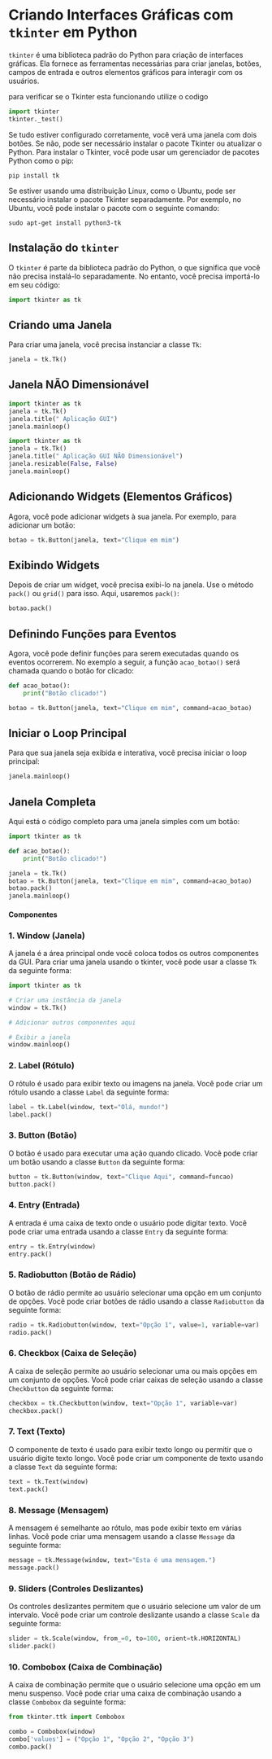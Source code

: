 # Criando Interfaces Gráficas com `tkinter` em Python

`tkinter` é uma biblioteca padrão do Python para criação de interfaces gráficas. Ela fornece as ferramentas necessárias para criar janelas, botões, campos de entrada e outros elementos gráficos para interagir com os usuários.

para verificar se o Tkinter esta funcionando utilize o codigo

```python
import tkinter
tkinter._test()
```

Se tudo estiver configurado corretamente, você verá uma janela com dois botões. Se não, pode ser necessário instalar o pacote Tkinter ou atualizar o Python. Para instalar o Tkinter, você pode usar um gerenciador de pacotes Python como o pip:

```
pip install tk
```

Se estiver usando uma distribuição Linux, como o Ubuntu, pode ser necessário instalar o pacote Tkinter separadamente. Por exemplo, no Ubuntu, você pode instalar o pacote com o seguinte comando:

```
sudo apt-get install python3-tk
```


## Instalação do `tkinter`

O `tkinter` é parte da biblioteca padrão do Python, o que significa que você não precisa instalá-lo separadamente. No entanto, você precisa importá-lo em seu código:

```python
import tkinter as tk
```

## Criando uma Janela

Para criar uma janela, você precisa instanciar a classe `Tk`:

```python
janela = tk.Tk()
```

## Janela NÃO Dimensionável

```python
import tkinter as tk
janela = tk.Tk()
janela.title(" Aplicação GUI")
janela.mainloop()
```
```python
import tkinter as tk
janela = tk.Tk()
janela.title(" Aplicação GUI NÃO Dimensionável") 
janela.resizable(False, False)
janela.mainloop()
```

## Adicionando Widgets (Elementos Gráficos)

Agora, você pode adicionar widgets à sua janela. Por exemplo, para adicionar um botão:

```python
botao = tk.Button(janela, text="Clique em mim")
```

## Exibindo Widgets

Depois de criar um widget, você precisa exibi-lo na janela. Use o método `pack()` ou `grid()` para isso. Aqui, usaremos `pack()`:

```python
botao.pack()
```

## Definindo Funções para Eventos

Agora, você pode definir funções para serem executadas quando os eventos ocorrerem. No exemplo a seguir, a função `acao_botao()` será chamada quando o botão for clicado:

```python
def acao_botao():
    print("Botão clicado!")

botao = tk.Button(janela, text="Clique em mim", command=acao_botao)
```

## Iniciar o Loop Principal

Para que sua janela seja exibida e interativa, você precisa iniciar o loop principal:

```python
janela.mainloop()
```

## Janela Completa

Aqui está o código completo para uma janela simples com um botão:

```python
import tkinter as tk

def acao_botao():
    print("Botão clicado!")

janela = tk.Tk()
botao = tk.Button(janela, text="Clique em mim", command=acao_botao)
botao.pack()
janela.mainloop()
```

#### Componentes

### 1. Window (Janela)

A janela é a área principal onde você coloca todos os outros componentes da GUI. Para criar uma janela usando o tkinter, você pode usar a classe `Tk` da seguinte forma:

```python
import tkinter as tk

# Criar uma instância da janela
window = tk.Tk()

# Adicionar outros componentes aqui

# Exibir a janela
window.mainloop()
```

### 2. Label (Rótulo)

O rótulo é usado para exibir texto ou imagens na janela. Você pode criar um rótulo usando a classe `Label` da seguinte forma:

```python
label = tk.Label(window, text="Olá, mundo!")
label.pack()
```

### 3. Button (Botão)

O botão é usado para executar uma ação quando clicado. Você pode criar um botão usando a classe `Button` da seguinte forma:

```python
button = tk.Button(window, text="Clique Aqui", command=funcao)
button.pack()
```

### 4. Entry (Entrada)

A entrada é uma caixa de texto onde o usuário pode digitar texto. Você pode criar uma entrada usando a classe `Entry` da seguinte forma:

```python
entry = tk.Entry(window)
entry.pack()
```

### 5. Radiobutton (Botão de Rádio)

O botão de rádio permite ao usuário selecionar uma opção em um conjunto de opções. Você pode criar botões de rádio usando a classe `Radiobutton` da seguinte forma:

```python
radio = tk.Radiobutton(window, text="Opção 1", value=1, variable=var)
radio.pack()
```

### 6. Checkbox (Caixa de Seleção)

A caixa de seleção permite ao usuário selecionar uma ou mais opções em um conjunto de opções. Você pode criar caixas de seleção usando a classe `Checkbutton` da seguinte forma:

```python
checkbox = tk.Checkbutton(window, text="Opção 1", variable=var)
checkbox.pack()
```

### 7. Text (Texto)

O componente de texto é usado para exibir texto longo ou permitir que o usuário digite texto longo. Você pode criar um componente de texto usando a classe `Text` da seguinte forma:

```python
text = tk.Text(window)
text.pack()
```

### 8. Message (Mensagem)

A mensagem é semelhante ao rótulo, mas pode exibir texto em várias linhas. Você pode criar uma mensagem usando a classe `Message` da seguinte forma:

```python
message = tk.Message(window, text="Esta é uma mensagem.")
message.pack()
```

### 9. Sliders (Controles Deslizantes)

Os controles deslizantes permitem que o usuário selecione um valor de um intervalo. Você pode criar um controle deslizante usando a classe `Scale` da seguinte forma:

```python
slider = tk.Scale(window, from_=0, to=100, orient=tk.HORIZONTAL)
slider.pack()
```

### 10. Combobox (Caixa de Combinação)

A caixa de combinação permite que o usuário selecione uma opção em um menu suspenso. Você pode criar uma caixa de combinação usando a classe `Combobox` da seguinte forma:

```python
from tkinter.ttk import Combobox

combo = Combobox(window)
combo['values'] = ("Opção 1", "Opção 2", "Opção 3")
combo.pack()
```
